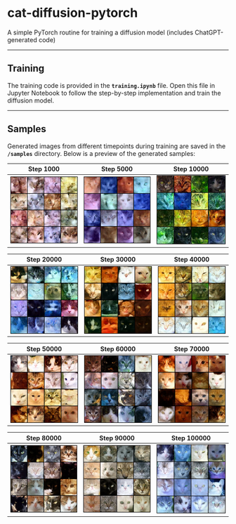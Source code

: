 # cat-diffusion-pytorch
A simple PyTorch routine for training a diffusion model (includes ChatGPT-generated code)

----

## Training

The training code is provided in the **`training.ipynb`** file. Open this file in Jupyter Notebook to follow the step-by-step implementation and train the diffusion model.

---

## Samples

Generated images from different timepoints during training are saved in the **`/samples`** directory. Below is a preview of the generated samples:

| **Step 1000**         | **Step 5000**         | **Step 10000**         |
|------------------------|-----------------------|-------------------------|
| ![Step 1000](samples/generated_step_1000.png) | ![Step 5000](samples/generated_step_5000.png) | ![Step 10000](samples/generated_step_10000.png) |

| **Step 20000**         | **Step 30000**         | **Step 40000**         |
|-------------------------|------------------------|-------------------------|
| ![Step 20000](samples/generated_step_20000.png) | ![Step 30000](samples/generated_step_30000.png) | ![Step 40000](samples/generated_step_40000.png) |

| **Step 50000**         | **Step 60000**         | **Step 70000**         |
|-------------------------|------------------------|-------------------------|
| ![Step 50000](samples/generated_step_50000.png) | ![Step 60000](samples/generated_step_60000.png) | ![Step 70000](samples/generated_step_70000.png) |

| **Step 80000**         | **Step 90000**         | **Step 100000**         |
|-------------------------|------------------------|--------------------------|
| ![Step 80000](samples/generated_step_80000.png) | ![Step 90000](samples/generated_step_90000.png) | ![Step 100000](samples/generated_step_100000.png) |
